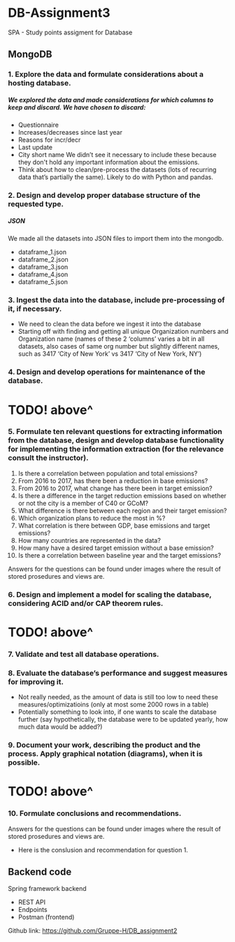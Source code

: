 # DB-Assignment3
SPA - Study points assigment for Database

## MongoDB

### 1. Explore the data and formulate considerations about a hosting database.
##### We explored the data and made considerations for which columns to keep and discard. We have chosen to discard:
* Questionnaire
* Increases/decreases since last year
* Reasons for incr/decr
* Last update
* City short name
We didn’t see it necessary to include these because they don't hold any important information about the emissions.
* Think about how to clean/pre-process the datasets (lots of recurring data that’s partially the same). Likely to do with Python and pandas.

### 2. Design and develop proper database structure of the requested type.
##### JSON

We made all the datasets into JSON files to import them into the mongodb.
* dataframe_1.json
* dataframe_2.json
* dataframe_3.json
* dataframe_4.json
* dataframe_5.json


### 3. Ingest the data into the database, include pre-processing of it, if necessary.
* We need to clean the data before we ingest it into the database
* Starting off with finding and getting all unique Organization numbers and Organization name (names of these 2 ‘columns’ varies a bit in all datasets, also cases of same org number but slightly different names, such as 3417 ‘City of New York’ vs 3417 ‘City of New York, NY’)


### 4. Design and develop operations for maintenance of the database.

# TODO! above^

### 5. Formulate ten relevant questions for extracting information from the database, design and develop database functionality for implementing the information extraction (for the relevance consult the instructor).

1. Is there a correlation between population and total emissions?
2. From 2016 to 2017, has there been a reduction in base emissions?
3. From 2016 to 2017, what change has there been in target emission?
4. Is there a difference in the target reduction emissions based on whether or not the city is a member of C40 or GCoM?
5. What difference is there between each region and their target emission?
6. Which organization plans to reduce the most in %?
7. What correlation is there between GDP, base emissions and target emissions?
8. How many countries are represented in the data?
9. How many have a desired target emission without a base emission?
10. Is there a correlation between baseline year and the target emissions?

Answers for the questions can be found under images where the result of stored prosedures and views are.


### 6. Design and implement a model for scaling the database, considering ACID and/or CAP theorem rules.

# TODO! above^

### 7. Validate and test all database operations.

### 8. Evaluate the database’s performance and suggest measures for improving it.
* Not really needed, as the amount of data is still too low to need these measures/optimizatioins (only at most some 2000 rows in a table)
* Potentially something to look into, if one wants to scale the database further (say hypothetically, the database were to be updated yearly, how much data would be added?)


### 9. Document your work, describing the product and the process. Apply graphical notation (diagrams), when it is possible.

# TODO! above^

### 10. Formulate conclusions and recommendations.

Answers for the questions can be found under images where the result of stored prosedures and views are.
* Here is the conslusion and recommendation for question 1.

## Backend code
Spring framework backend 

* REST API
* Endpoints
* Postman (frontend)

Github link: https://github.com/Gruppe-H/DB_assignment2 
